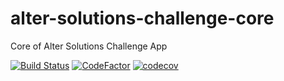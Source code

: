 # alter-solutions-challenge-core
Core of Alter Solutions Challenge App

[![Build Status](https://app.bitrise.io/app/5d742991ff49ae47/status.svg?token=P0wW0w5pvZpvfCsBF47A5g)](https://app.bitrise.io/app/5d742991ff49ae47)
[![CodeFactor](https://www.codefactor.io/repository/github/maclacerda/alter-solutions-challenge-core/badge?s=e636aef10174288a19b2a7065bb8c27d06e46820)](https://www.codefactor.io/repository/github/maclacerda/alter-solutions-challenge-core)
[![codecov](https://codecov.io/gh/maclacerda/alter-solutions-challenge-core/branch/stable/graph/badge.svg?token=iAliBNKWIN)](https://codecov.io/gh/maclacerda/alter-solutions-challenge-core)

